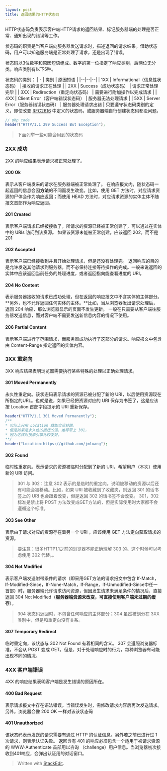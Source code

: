 ```yaml
---
layout: post
title: 返回结果的HTTP状态码
---
```


HTTP状态码负责表示客户端HTTP请求的返回结果、标记服务器端的处理是否正常、通知出现的错误等工作。

状态码的职责是当客户端向服务器发送请求时，描述返回的请求结果。借助状态码，用户可以知道服务端是正常处理了请求，还是出现了错误。

状态码以3位数字和原因短语组成。数字的第一位指定了响应类别，后两位无分类。响应类别有以下5种。

状态码的类别：
| - | 类别 | 原因短语 |
|--|--|--|
| 1XX | Informational（信息性状态码） | 接收的请求正在处理 |
| 2XX | Success（成功状态码） | 请求正常处理完毕 |
| 3XX | Redirection（重定向状态码） | 需要进行附加操作以完成请求 |
| 4XX | Client Error（客户端错误状态码） | 服务器无法处理请求 |
| 5XX | Server Error（服务器错误状态码） | 服务器处理请求出错 |
只要遵守状态码类别的定义，即使改变 [RFC2616](https://tools.ietf.org/html/rfc2616#section-10.1) 中定义的状态码，或服务器端自行创建状态码都没问题。
```php
// php code
header("HTTP/1.1 299 Success But Exception");
```

> 下面列举一些可能会用到的状态码

### 2XX 成功
2XX 的响应结果表示请求被正常处理了。
####  200 Ok
表示从客户端发来的请求在服务器端被正常处理了。
在响应报文内，随状态码一起返回的信息会因**方法**的不同而发生改变。比如，使用 GET 方法时，对应请求资源的尸体会作为响应返回；而使用 HEAD 方法时，对应请求资源的实体主体不随报文首部作为响应返回。
#### 201  Created
表示客户端请求已经被接收了，所请求的资源已经被正常创建了，可以通过在实体中的 URIs 访问到该资源。
如果该资源未能被正常创建，应该返回 202，而不是201
#### 202  Accepted
表示客户端已经接收到并且开始处理请求，但是还没有处理完。
返回响应的目的是允许发送其他请求到服务器，而不必保持连接等待操作的完成。一般来说返回的实体中应该返回当前任务的处理进度，或者返回指向能查看进度的 URI。
#### 204  No Content
表示服务器接收的请求已成功处理，但在返回的响应报文中不含实体的主体部分。**另外，也不允许返回任何实体的主体。**比如，当从浏览器发出请求处理后，返回 204 响应，那么浏览器显示的页面不发生更新。
一般在只需要从客户端往服务器发送信息，而对客户端不需要发送新信息内容的情况下使用。
#### 206  Partial Content
表示客户端进行了范围请求，而服务器成功执行了这部分的请求。响应报文中包含由 Content-Range 指定返回的实体内容。

### 3XX 重定向
3XX 响应结果表明浏览器需要执行某些特殊的处理以正确处理请求。
#### 301  Moved Permanently
永久性重定向。该状态码表示请求的资源已被分配了新的 URI，以后使用资源现在所指定的URL。也就是说，如果已经把资源对应的 URI 保存为书签了，这是应该按 Location 首部字段提示的 URI 重新保存。

```php
header("HTTP/1.1 301 Moved Permanently");
/**
* 实际上只用 Location 就能实现转跳。
* 但是如果是永久性的搬迁的话，推荐带上 301，
* 因为这样对搜索引擎比较友好。
**/
header("Location:https://github.com/jmluang");
```
#### 302  Found
临时性重定向。表示请求的资源被临时分配到了新的 URI，希望用户（本次）使用新的 URI 访问。

> 301 与 302：注意 302 表示的是临时的重定向，说明被移动的资源以后还有可能会被移动。比如，如果 URI 被收藏到了收藏夹，则返回 301 的话书签上的 URI 也会跟着改变，但是返回 302 的话书签不会改变。
> 301，302标准是禁止将 POST 方法改变成GET方法的，但是实际使用时大家都不会遵循这个标准。

#### 303  See Other
表示由于请求对应的资源存在着另一个 URI ，应该使用 GET 方法定向获取请求的资源。
> 要注意：很多HTTP1.1之前的浏览器不能正确理解 303 的。这个时候可以考虑使用 302 代替。。

#### 304  Not Modified
表示客户端发送附带条件的请求（即采用GET方法的请求报文中包含 If-Match，If-Modified-Since，If-None-Match，If-Range，If-Unmodified-Since中任一首部）时，服务器端允许请求访问资源，但因发生请求未满足条件的情况后，直接返回 304 Not Modified（**服务器端资源未改变，可直接使用客户端未过期的缓存**）。
> 304 状态码返回时，不包含任何响应的主体部分；304 虽然被划分在 3XX 类别中，但是和重定向没有关系。

#### 307 Temporary Redirect
临时重定向，该状态与 302 Not Found 有着相同的含义。
307 会遵照浏览器标准，不会从 POST 变成 GET。但是，对于处理响应时的行为，每种浏览器有可能出现不同的情况。

### 4XX 客户端错误
4XX 的响应结果表明客户端是发生错误的原因所在。
 
#### 400 Bad Request
表示请求报文中存在语法错误。当错误发生时，需修改请求内容后再次发送请求。另外，浏览器会像 200 OK 一样对该该状态码

#### 401 Unauthorized
该状态码表示发送的请求需要有通过 HTTP 的认证信息。另外若之前已进行过 1 次请求，则表示认证失败。
返回含有 401 的响应必须包含一个适用于被请求资源的 WWW-Authenticate 首部用以咨询 （challenge）用户信息。当浏览器初次接收到401响应，会弹出认证用的对话窗口。


> Written with [StackEdit](https://stackedit.io/).
<!--stackedit_data:
eyJoaXN0b3J5IjpbLTMwODIzODMwOSwxODcyMjEzNDYwLC0xNj
E5NzUzNjA4XX0=
-->